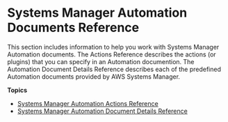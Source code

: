 # Systems Manager Automation Documents Reference<a name="automation-documents-reference"></a>

This section includes information to help you work with Systems Manager Automation documents\. The Actions Reference describes the actions \(or plugins\) that you can specify in an Automation documention\. The Automation Document Details Reference describes each of the predefined Automation documents provided by AWS Systems Manager\.

**Topics**
+ [Systems Manager Automation Actions Reference](automation-actions.md)
+ [Systems Manager Automation Document Details Reference](automation-documents-reference-details.md)